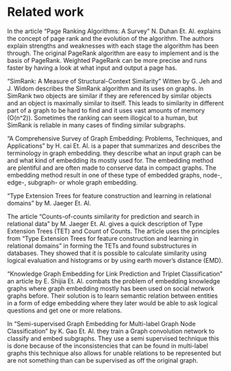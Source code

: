 # Related work
In the article “Page Ranking Algorithms: A Survey” N. Duhan Et. Al.  explains the concept of page rank and the evolution of the algorithm. The authors explain strengths and weaknesses with each stage the algorithm has been through. The original PageRank algorithm are easy to implement and is the basis of PageRank. Weighted PageRank can be more precise and runs faster by having a look at what input and output a page has. 

“SimRank: A Measure of Structural-Context Similarity” Witten by G. Jeh and J. Widom  describes the SimRank algorithm and its uses on graphs. In SimRank two objects are similar if they are referenced by similar objects and an object is maximally similar to itself. This leads to similarity in different part of a graph to be hard to find and it uses vast amounts of memory (O(n^2)). Sometimes the ranking can seem illogical to a human, but SimRank is reliable in many cases of finding similar subgraphs.

“A Comprehensive Survey of Graph Embedding: Problems, Techniques, and Applications” by H. cai Et. Al. is a paper that summarizes and describes the terminology in graph embedding. they describe what an input graph can be and what kind of embedding its mostly used for. The embedding method are plentiful and are often made to conserve data in compact graphs. The embedding method result in one of these type of embedded graphs, node-, edge-, subgraph- or whole graph embedding.

“Type Extension Trees for feature construction and learning in relational domains” by M. Jaeger Et. Al. 

The article “Counts-of-counts similarity for prediction and search in relational data” by M. Jaeger Et. Al.  gives a quick description of Type Extension Trees (TET) and Count of Counts. The article uses the principles from “Type Extension Trees for feature construction and learning in relational domains” in forming the TETs and found substructures in databases. They showed that it is possible to calculate similarity using logical evaluation and histograms or by using earth mover’s distance (EMD).

“Knowledge Graph Embedding for Link Prediction and Triplet Classification” an article by E. Shijia Et. Al.  combats the problem of embedding knowledge graphs where graph embedding mostly has been used on social network graphs before.  Their solution is to learn semantic relation between entities in a form of edge embedding where they later would be able to ask logical questions and get one or more relations.

In “Semi-supervised Graph Embedding for Multi-label Graph Node Classification” by K. Gao Et. Al.  they train a Graph convolution network to classify and embed subgraphs. They use a semi supervised technique this is done because of the inconsistencies that can be found in multi-label graphs this technique also allows for unable relations to be represented but are not something than can be supervised as off the original graph.
